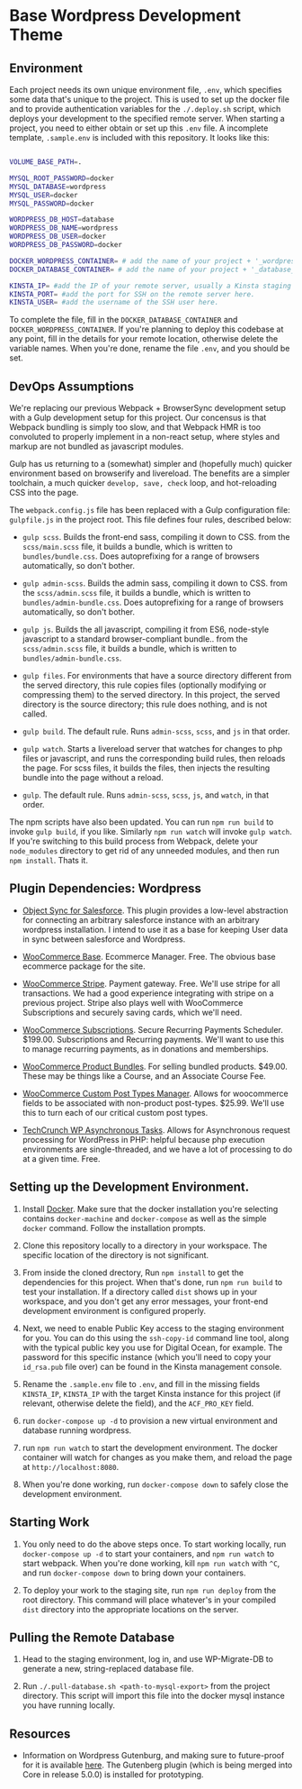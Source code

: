 # Base Wordpress Development Theme

## Environment

Each project needs its own unique environment file, `.env`, which specifies some data that's unique to the project. This is used to set up the docker file and to provide authentication variables for the `./.deploy.sh` script, which deploys your development to the specified remote server. When starting a project, you need to either obtain or set up this `.env` file. A incomplete template, `.sample.env` is included with this repository. It looks like this:

```sh

VOLUME_BASE_PATH=.

MYSQL_ROOT_PASSWORD=docker
MYSQL_DATABASE=wordpress
MYSQL_USER=docker
MYSQL_PASSWORD=docker

WORDPRESS_DB_HOST=database
WORDPRESS_DB_NAME=wordpress
WORDPRESS_DB_USER=docker
WORDPRESS_DB_PASSWORD=docker

DOCKER_WORDPRESS_CONTAINER= # add the name of your project + '_wordpress_1' here
DOCKER_DATABASE_CONTAINER= # add the name of your project + '_database_1' here

KINSTA_IP= #add the IP of your remote server, usually a Kinsta staging instance, here.
KINSTA_PORT= #add the port for SSH on the remote server here.
KINSTA_USER= #add the username of the SSH user here.

```

To complete the file, fill in the `DOCKER_DATABASE_CONTAINER` and `DOCKER_WORDPRESS_CONTAINER`. If you're planning to deploy this codebase at any point, fill in the details for your remote location, otherwise delete the variable names. When you're done, rename the file `.env`, and you should be set.


## DevOps Assumptions

We're replacing our previous Webpack + BrowserSync development setup with a Gulp development setup for this project. Our concensus is that Webpack bundling is simply too slow, and that Webpack HMR is too convoluted to properly implement in a non-react setup, where styles and markup are not bundled as javascript modules.

Gulp has us returning to a (somewhat) simpler and (hopefully much) quicker environment based on browserify and livereload. The benefits are a simpler toolchain, a much quicker `develop, save, check` loop, and hot-reloading CSS into the page.

The `webpack.config.js` file has been replaced with a Gulp configuration file: `gulpfile.js` in the project root. This file defines four rules, described below:

- `gulp scss`. Builds the front-end sass, compiling it down to CSS. from the `scss/main.scss` file, it builds a bundle, which is written to `bundles/bundle.css`. Does autoprefixing for a range of browsers automatically, so don't bother.

- `gulp admin-scss`. Builds the admin sass, compiling it down to CSS. from the `scss/admin.scss` file, it builds a bundle, which is written to `bundles/admin-bundle.css`. Does autoprefixing for a range of browsers automatically, so don't bother.

- `gulp js`. Builds the all javascript, compiling it from ES6, node-style javascript to a standard browser-compliant bundle.. from the `scss/admin.scss` file, it builds a bundle, which is written to `bundles/admin-bundle.css`.

- `gulp files`. For environments that have a source directory different from the served directory, this rule copies files (optionally modifying or compressing them) to the served directory. In this project, the served directory is the source directory; this rule does nothing, and is not called.

- `gulp build`. The default rule. Runs `admin-scss`, `scss`, and `js` in that order.

- `gulp watch`. Starts a livereload server that watches for changes to php files or javascript, and runs the corresponding build rules, then reloads the page. For scss files, it builds the files, then injects the resulting bundle into the page without a reload.

- `gulp`. The default rule. Runs `admin-scss`, `scss`, `js`, and `watch`, in that order.

The npm scripts have also been updated. You can run `npm run build` to invoke `gulp build`, if you like. Similarly `npm run watch` will invoke `gulp watch`. If you're switching to this build process from Webpack, delete your `node_modules` directory to get rid of any unneeded modules, and then run `npm install`. Thats it.


## Plugin Dependencies: Wordpress

- [Object Sync for Salesforce](https://wordpress.org/plugins/object-sync-for-salesforce/). This plugin provides a low-level abstraction for connecting an arbitrary salesforce instance with an arbitrary wordpress installation. I intend to use it as a base for keeping User data in sync between salesforce and Wordpress.

- [WooCommerce Base](https://woocommerce.com/developers/). Ecommerce Manager. Free. The obvious base ecommerce package for the site.

- [WooCommerce Stripe](https://woocommerce.com/products/stripe/). Payment gateway. Free. We'll use stripe for all transactions. We had a good experience integrating with stripe on a previous project. Stripe also plays well with WooCommerce Subscriptions and securely saving cards, which we'll need.

- [WooCommerce Subscriptions](https://woocommerce.com/products/woocommerce-subscriptions/). Secure Recurring Payments Scheduler. $199.00. Subscriptions and Recurring payments. We'll want to use this to manage recurring payments, as in donations and memberships.

- [WooCommerce Product Bundles](https://docs.woocommerce.com/documentation/plugins/woocommerce/woocommerce-extensions/product-bundles/). For selling bundled products. $49.00. These may be things like a Course, and an Associate Course Fee.

- [WooCommerce Custom Post Types Manager](http://reigelgallarde.me/doc/woocommerce-custom-post-type-manager/). Allows for woocommerce fields to be associated with non-product post-types. $25.99. We'll use this to turn each of our critical custom post types.

- [TechCrunch WP Asynchronous Tasks](https://github.com/techcrunch/wp-async-task). Allows for Asynchronous request processing for WordPress in PHP: helpful because php execution environments are single-threaded, and we have a lot of processing to do at a given time. Free.


## Setting up the Development Environment.

1. Install [Docker](https://docs.docker.com/engine/installation/). Make sure that the docker installation you're selecting contains `docker-machine` and `docker-compose` as well as the simple `docker` command. Follow the installation prompts.

2. Clone this repository locally to a directory in your workspace. The specific location of the directory is not significant.

3. From inside the cloned drectory, Run `npm install` to get the dependencies for this project. When that's done, run `npm run build` to test your installation. If a directory called `dist` shows up in your workspace, and you don't get any error messages, your front-end development environment is configured properly.

4. Next, we need to enable Public Key access to the staging environment for you. You can do this using the `ssh-copy-id` command line tool, along with the typical public key you use for Digital Ocean, for example. The password for this specific instance (which you'll need to copy your `id_rsa.pub` file over) can be found in the Kinsta management console.

5. Rename the `.sample.env` file to `.env`, and fill in the missing fields `KINSTA_IP`, `KINSTA_IP` with the target Kinsta instance for this project (if relevant, otherwise delete the field), and the `ACF_PRO_KEY` field.

6. run `docker-compose up -d` to provision a new virtual environment and database running wordpress.

7. run `npm run watch` to start the development environment. The docker container will watch for changes as you make them, and reload the page at `http://localhost:8080`.

8. When you're done working, run `docker-compose down` to safely close the development environment.


## Starting Work

1. You only need to do the above steps once. To start working locally, run `docker-compose up -d` to start your containers, and `npm run watch` to start webpack. When you're done working, kill `npm run watch` with `^C`, and run `docker-compose down` to bring down your containers.

2. To deploy your work to the staging site, run `npm run deploy` from the root directory. This command will place whatever's in your compiled `dist` directory into the appropriate locations on the server.


## Pulling the Remote Database

1. Head to the staging environment, log in, and use WP-Migrate-DB to generate a new, string-replaced database file.

2. Run `./.pull-database.sh <path-to-mysql-export>` from the project directory. This script will import this file into the docker mysql instance you have running locally.

## Resources

- Information on Wordpress Gutenburg, and making sure to future-proof for it is available [here](https://deliciousbrains.com/wordpress-gutenberg/). The Gutenberg plugin (which is being merged into Core in release 5.0.0) is installed for prototyping.
